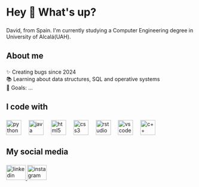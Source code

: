 <h1 align="left">Hey 👋 What's up?</h1>

###

<p align="left">David, from Spain. I'm currently studying a Computer Engineering degree in University of Alcalá(UAH).</p>

###

<h2 align="left">About me</h2>

###

<p align="left">✨ Creating bugs since 2024<br>📚 Learning about data structures, SQL and operative systems<br>🎯 Goals: ...</p>

###

<h2 align="left">I code with</h2>

###

<div align="left">
  <img src="https://cdn.jsdelivr.net/gh/devicons/devicon/icons/python/python-original.svg" height="40" alt="python logo"  />
  <img width="12" />
  <img src="https://cdn.jsdelivr.net/gh/devicons/devicon/icons/java/java-original.svg" height="40" alt="java logo"  />
  <img width="12" />
  <img src="https://cdn.jsdelivr.net/gh/devicons/devicon/icons/html5/html5-original.svg" height="40" alt="html5 logo"  />
  <img width="12" />
  <img src="https://cdn.jsdelivr.net/gh/devicons/devicon/icons/css3/css3-original.svg" height="40" alt="css3 logo"  />
  <img width="12" />
  <img src="https://cdn.jsdelivr.net/gh/devicons/devicon/icons/rstudio/rstudio-original.svg" height="40" alt="rstudio logo"  />
  <img width="12" />
  <img src="https://cdn.jsdelivr.net/gh/devicons/devicon/icons/vscode/vscode-original.svg" height="40" alt="vscode logo"  />
  <img width="12" />
  <img src="https://cdn.jsdelivr.net/gh/devicons/devicon/icons/python/c++-original.svg" height="40" alt="c++ logo"  />
  <img width="12" />
</div>

###

<h2 align="left">My social media</h2>

###

<div align="left">
  <a href="https://www.linkedin.com/in/david-milan-656ab7344?lipi=urn%3Ali%3Apage%3Ad_flagship3_profile_view_base_contact_details%3BVsBmLGVJRnG6nPt7fOduSQ%3D%3D" target="_blank">
    <img src="https://raw.githubusercontent.com/maurodesouza/profile-readme-generator/master/src/assets/icons/social/linkedin/default.svg" width="52" height="40" alt="linkedin logo"  />
  </a>
  <a href="https://www.instagram.com/davidm17__?igsh=dzU1NGthaHQ3YXFy" target="_blank">
    <img src="https://raw.githubusercontent.com/maurodesouza/profile-readme-generator/master/src/assets/icons/social/instagram/default.svg" width="52" height="40" alt="instagram logo"  />
  </a>
</div>

###
